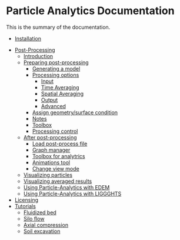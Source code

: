 # Particle Analytics Documentation

This is the summary of the documentation.

* [Installation](manual/installation.md)
<!-- * [Pre-Processing](manual/pre.md) -->
  <!-- * [Introduction](manual/pre/introduction.md) -->
  <!-- * [Settings](manual/pre/settings.md) -->
* [Post-Processing](manual/post.md)
  * [Introduction](manual/post/introduction.md)
  * [Preparing post-processing](manual/post/post_preprocessing.md)
    * [Generating a model](manual/post/post_generating_a_model.md)
    * [Processing options](manual/post/post_processing_options.md)
      * [Input](manual/post/post_processing_options_frame1.md)
      * [Time Averaging](manual/post/post_processing_options_frame2.md)
      * [Spatial Averaging](manual/post/post_processing_options_frame3.md)
      * [Output](manual/post/post_processing_options_frame4.md)
      * [Advanced](manual/post/post_processing_options_frame5.md)
    * [Assign geometry/surface condition](manual/post/post_assign_geo_and_conditions.md)
    * [Notes](manual/post/post_notes.md)
    * [Toolbox](manual/post/post_toolbox.md)
    * [Processing control](manual/post/post_processing_control.md)
  * [After post-processing](manual/post/post_postprocessing.md)
    * [Load post-process file](manual/post/post_load_results.md)
    * [Graph manager](manual/post/post_graph_manager.md)
    * [Toolbox for analytrics](manual/post/post_toolbox_analytics.md)
    * [Animations tool](manual/post/post_animations.md)
    * [Change view mode](manual/post/post_view_modes.md)
  * [Visualizing particles](manual/post/post_view_particles.md)
  * [Visualizing averaged results](manual/post/post_view_coarse_graining.md)
  * [Using Particle-Analytics with EDEM](manual/post/post_edem.md)
  * [Using Particle-Analytics with LIGGGHTS](manual/post/post_liggghts.md)
* [Licensing](Licensing.md)
* [Tutorials](tutorials.md)
  * [Fluidized bed](tutorial1/fluidized_bed.md)
  * [Silo flow](tutorial2/silo_flow.md)
  * [Axial compression](tutorial3/uniaxial_compression_test.md)
  * [Soil excavation](tutorial4/bucket_excavator_digging.md)

